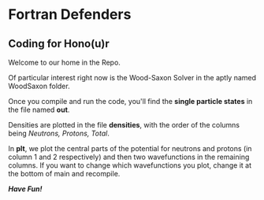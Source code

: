 # Fortran Defenders
## Coding for Hono(u)r

Welcome to our home in the Repo.

Of particular interest right now is the Wood-Saxon Solver in the aptly named WoodSaxon folder. 

Once you compile and run the code, you'll find the **single particle states** in the file named **out**. 

Densities are plotted in the file **densities**, with the order of the columns being *Neutrons, Protons, Total*. 

In **plt**, we plot the central parts of the potential for neutrons and protons (in column 1 and 2 respectively) and then two wavefunctions in the remaining columns. If you want to change which wavefunctions you plot, change it at the bottom of main and recompile.

***Have Fun!***
